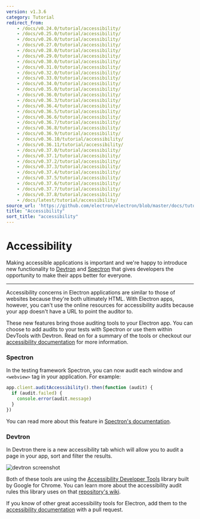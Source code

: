 ```yaml
---
version: v1.3.6
category: Tutorial
redirect_from:
    - /docs/v0.24.0/tutorial/accessibility/
    - /docs/v0.25.0/tutorial/accessibility/
    - /docs/v0.26.0/tutorial/accessibility/
    - /docs/v0.27.0/tutorial/accessibility/
    - /docs/v0.28.0/tutorial/accessibility/
    - /docs/v0.29.0/tutorial/accessibility/
    - /docs/v0.30.0/tutorial/accessibility/
    - /docs/v0.31.0/tutorial/accessibility/
    - /docs/v0.32.0/tutorial/accessibility/
    - /docs/v0.33.0/tutorial/accessibility/
    - /docs/v0.34.0/tutorial/accessibility/
    - /docs/v0.35.0/tutorial/accessibility/
    - /docs/v0.36.0/tutorial/accessibility/
    - /docs/v0.36.3/tutorial/accessibility/
    - /docs/v0.36.4/tutorial/accessibility/
    - /docs/v0.36.5/tutorial/accessibility/
    - /docs/v0.36.6/tutorial/accessibility/
    - /docs/v0.36.7/tutorial/accessibility/
    - /docs/v0.36.8/tutorial/accessibility/
    - /docs/v0.36.9/tutorial/accessibility/
    - /docs/v0.36.10/tutorial/accessibility/
    - /docs/v0.36.11/tutorial/accessibility/
    - /docs/v0.37.0/tutorial/accessibility/
    - /docs/v0.37.1/tutorial/accessibility/
    - /docs/v0.37.2/tutorial/accessibility/
    - /docs/v0.37.3/tutorial/accessibility/
    - /docs/v0.37.4/tutorial/accessibility/
    - /docs/v0.37.5/tutorial/accessibility/
    - /docs/v0.37.6/tutorial/accessibility/
    - /docs/v0.37.7/tutorial/accessibility/
    - /docs/v0.37.8/tutorial/accessibility/
    - /docs/latest/tutorial/accessibility/
source_url: 'https://github.com/electron/electron/blob/master/docs/tutorial/accessibility.md'
title: "Accessibility"
sort_title: "accessibility"
---
```


# Accessibility

Making accessible applications is important and we're happy to introduce new functionality to [Devtron](http://electron.atom.io/devtron) and [Spectron](http://electron.atom.io/spectron) that gives developers the opportunity to make their apps better for everyone.

---

Accessibility concerns in Electron applications are similar to those of websites because they're both ultimately HTML. With Electron apps, however, you can't use the online resources for accessibility audits because your app doesn't have a URL to point the auditor to.

These new features bring those auditing tools to your Electron app. You can choose to add audits to your tests with Spectron or use them within DevTools with Devtron. Read on for a summary of the tools or checkout our [accessibility documentation](http://electron.atom.io/docs/tutorials/accessibility) for more information.

### Spectron

In the testing framework Spectron, you can now audit each window and `<webview>` tag in your application. For example:

```javascript
app.client.auditAccessibility().then(function (audit) {
  if (audit.failed) {
    console.error(audit.message)
  }
})
```

You can read more about this feature in [Spectron's documentation](https://github.com/electron/spectron#accessibility-testing).

### Devtron

In Devtron there is a new accessibility tab which will allow you to audit a page in your app, sort and filter the results.

![devtron screenshot](https://cloud.githubusercontent.com/assets/1305617/17156618/9f9bcd72-533f-11e6-880d-389115f40a2a.png)

Both of these tools are using the [Accessibility Developer Tools](https://github.com/GoogleChrome/accessibility-developer-tools) library built by Google for Chrome. You can learn more about the accessibility audit rules this library uses on that [repository's wiki](https://github.com/GoogleChrome/accessibility-developer-tools/wiki/Audit-Rules).

If you know of other great accessibility tools for Electron, add them to the [accessibility documentation](http://electron.atom.io/docs/tutorials/accessibility) with a pull request.
